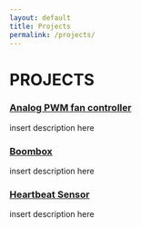 ```yaml
---
layout: default
title: Projects
permalink: /projects/
---
```


# PROJECTS
### [Analog PWM fan controller](analog-PWM-gen)
insert description here
### [Boombox](boombox/)
insert description here
### [Heartbeat Sensor](hrsense/)
insert description here
